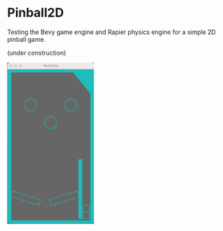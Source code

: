 # Pinball2D
Testing the Bevy game engine and Rapier physics engine for a simple 2D pinball game.

(under construction)


<img src="/Screenshot_pinball2d.png?raw=true" width="200">


